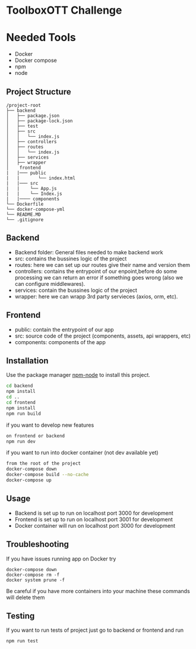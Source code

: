# ToolboxOTT Challenge

# Needed Tools
- Docker
- Docker compose
- npm
- node
 
## Project Structure
```
/project-root
├── backend
│   ├── package.json
│   ├── package-lock.json
│   ├── test
│   ├── src
│   │   └── index.js
│   ├── controllers
│   ├── routes
│   │   └── index.js
│   ├── services
│   ├── wrapper
│    frontend
|   |─── public
|   |       └── index.html
|   |─── src
|   |    └── App.js   
|   |    └── Index.js   
|   |──── components   
└── Dockerfile
└── docker-compose-yml
└── README.MD
└── .gitignore
``` 
## Backend
- Backend folder: General files needed to make backend work 
- src: contains the bussines logic of the project
- routes: here we can set up our routes give their name and version them
- controllers: contains the entrypoint of our enpoint,before do some processing we can return an error if something goes wrong (also we can configure middlewares).
- services: contain the bussines logic of the project
- wrapper: here we can wrapp 3rd party servieces (axios, orm, etc).

## Frontend
- public: contain the entrypoint of our app
- src: source code of the project (components, assets, api wrappers, etc)
- components: components of the app

## Installation

Use the package manager [npm-node](https://nodejs.org/en/download) to install this project.

```bash
cd backend
npm install
cd ..
cd frontend
npm install
npm run build
```
if you want to develop new features
```bash
on frontend or backend
npm run dev
```
if you want to run into docker container (not dev available yet)
```bash
from the root of the project
docker-compose down       
docker-compose build --no-cache
docker-compose up
```

## Usage

- Backend is set up to run on localhost port 3000 for development
- Frontend is  set up to run on localhost port 3001 for development
- Docker container will run on localhost port 3000 for development

## Troubleshooting
If you have issues running app on Docker try
```
docker-compose down                                                                          docker-compose rm -f
docker system prune -f
```

Be careful if you have more containers into your machine these commands will delete them
## Testing
If you want to run tests of project just go to backend or frontend and run
```
npm run test
```
